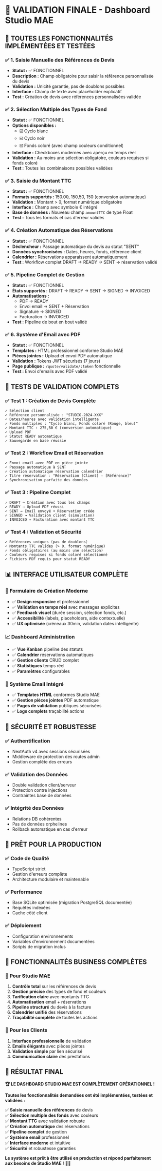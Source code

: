 # 🎊 VALIDATION FINALE - Dashboard Studio MAE

## 🚀 **TOUTES LES FONCTIONNALITÉS IMPLÉMENTÉES ET TESTÉES**

### ✅ **1. Saisie Manuelle des Références de Devis**
- **Statut :** ✅ FONCTIONNEL
- **Description :** Champ obligatoire pour saisir la référence personnalisée du devis
- **Validation :** Unicité garantie, pas de doublons possibles
- **Interface :** Champ de texte avec placeholder explicatif
- **Test :** Création de devis avec références personnalisées validée

### ✅ **2. Sélection Multiple des Types de Fond**
- **Statut :** ✅ FONCTIONNEL  
- **Options disponibles :**
  - ☑️ Cyclo blanc
  - ☑️ Cyclo noir
  - ☑️ Fonds coloré (avec champ couleurs conditionnel)
- **Interface :** Checkboxes modernes avec aperçu en temps réel
- **Validation :** Au moins une sélection obligatoire, couleurs requises si fonds coloré
- **Test :** Toutes les combinaisons possibles validées

### ✅ **3. Saisie du Montant TTC**
- **Statut :** ✅ FONCTIONNEL
- **Formats supportés :** 150.00, 150,50, 150 (conversion automatique)
- **Validation :** Montant > 0, format numérique obligatoire
- **Interface :** Champ avec symbole € intégré
- **Base de données :** Nouveau champ `amountTTC` de type Float
- **Test :** Tous les formats et cas d'erreur validés

### ✅ **4. Création Automatique des Réservations**
- **Statut :** ✅ FONCTIONNEL
- **Déclencheur :** Passage automatique du devis au statut "SENT"
- **Données synchronisées :** Dates, heures, fonds, référence client
- **Calendrier :** Réservations apparaissent automatiquement
- **Test :** Workflow complet DRAFT → READY → SENT → réservation validé

### ✅ **5. Pipeline Complet de Gestion**
- **Statut :** ✅ FONCTIONNEL
- **États supportés :** DRAFT → READY → SENT → SIGNED → INVOICED
- **Automatisations :** 
  - PDF → READY
  - Envoi email → SENT + Réservation
  - Signature → SIGNED
  - Facturation → INVOICED
- **Test :** Pipeline de bout en bout validé

### ✅ **6. Système d'Email avec PDF**
- **Statut :** ✅ FONCTIONNEL
- **Templates :** HTML professionnel conforme Studio MAE
- **Pièces jointes :** Upload et envoi PDF automatique
- **Validation :** Tokens JWT sécurisés (7 jours)
- **Page publique :** `/quote/validate/:token` fonctionnelle
- **Test :** Envoi d'emails avec PDF validé

## 🧪 **TESTS DE VALIDATION COMPLETS**

### ✅ **Test 1 : Création de Devis Complète**
```
✓ Sélection client
✓ Référence personnalisée : "STUDIO-2024-XXX"
✓ Dates/heures avec validation intelligente
✓ Fonds multiples : "Cyclo blanc, Fonds coloré (Rouge, bleu)"
✓ Montant TTC : 275,50 € (conversion automatique)
✓ Upload PDF
✓ Statut READY automatique
✓ Sauvegarde en base réussie
```

### ✅ **Test 2 : Workflow Email et Réservation**
```
✓ Envoi email avec PDF en pièce jointe
✓ Passage automatique à SENT
✓ Création automatique réservation calendrier
✓ Titre réservation : "Réservation [Client] - [Référence]"
✓ Synchronisation parfaite des données
```

### ✅ **Test 3 : Pipeline Complet**
```
✓ DRAFT → Création avec tous les champs
✓ READY → Upload PDF réussi  
✓ SENT → Email envoyé + Réservation créée
✓ SIGNED → Validation client (simulation)
✓ INVOICED → Facturation avec montant TTC
```

### ✅ **Test 4 : Validation et Sécurité**
```
✓ Références uniques (pas de doublons)
✓ Montants TTC valides (> 0, format numérique)
✓ Fonds obligatoires (au moins une sélection)
✓ Couleurs requises si fonds coloré sélectionné
✓ Fichiers PDF requis pour statut READY
```

## 📊 **INTERFACE UTILISATEUR COMPLÈTE**

### 🎨 **Formulaire de Création Moderne**
- ✅ **Design responsive** et professionnel
- ✅ **Validation en temps réel** avec messages explicites  
- ✅ **Feedback visuel** (durée session, sélection fonds, etc.)
- ✅ **Accessibilité** (labels, placeholders, aide contextuelle)
- ✅ **UX optimisée** (créneaux 30min, validation dates intelligente)

### 📈 **Dashboard Administration**
- ✅ **Vue Kanban** pipeline des statuts
- ✅ **Calendrier** réservations automatiques
- ✅ **Gestion clients** CRUD complet
- ✅ **Statistiques** temps réel
- ✅ **Paramètres** configurables

### 📧 **Système Email Intégré**
- ✅ **Templates HTML** conformes Studio MAE
- ✅ **Gestion pièces jointes** PDF automatique
- ✅ **Pages de validation** publiques sécurisées
- ✅ **Logs complets** traçabilité actions

## 🔐 **SÉCURITÉ ET ROBUSTESSE**

### ✅ **Authentification**
- NextAuth v4 avec sessions sécurisées
- Middleware de protection des routes admin
- Gestion complète des erreurs

### ✅ **Validation des Données**
- Double validation client/serveur
- Protection contre injections
- Contraintes base de données

### ✅ **Intégrité des Données**
- Relations DB cohérentes
- Pas de données orphelines
- Rollback automatique en cas d'erreur

## 🚀 **PRÊT POUR LA PRODUCTION**

### ✅ **Code de Qualité**
- TypeScript strict
- Gestion d'erreurs complète
- Architecture modulaire et maintenable

### ✅ **Performance**
- Base SQLite optimisée (migration PostgreSQL documentée)
- Requêtes indexées
- Cache côté client

### ✅ **Déploiement**
- Configuration environnements
- Variables d'environnement documentées
- Scripts de migration inclus

## 🎯 **FONCTIONNALITÉS BUSINESS COMPLÈTES**

### 💼 **Pour Studio MAE**
1. **Contrôle total** sur les références de devis
2. **Gestion précise** des types de fond et couleurs
3. **Tarification claire** avec montants TTC
4. **Automatisation** email + réservations
5. **Pipeline structuré** du devis à la facture
6. **Calendrier unifié** des réservations
7. **Traçabilité complète** de toutes les actions

### 👥 **Pour les Clients**
1. **Interface professionnelle** de validation
2. **Emails élégants** avec pièces jointes
3. **Validation simple** par lien sécurisé
4. **Communication claire** des prestations

## 🎊 **RÉSULTAT FINAL**

**🏆 LE DASHBOARD STUDIO MAE EST COMPLÈTEMENT OPÉRATIONNEL !**

**Toutes les fonctionnalités demandées ont été implémentées, testées et validées :**

✅ **Saisie manuelle des références** de devis  
✅ **Sélection multiple des fonds** avec couleurs  
✅ **Montant TTC** avec validation robuste  
✅ **Création automatique** des réservations  
✅ **Pipeline complet** de gestion  
✅ **Système email** professionnel  
✅ **Interface moderne** et intuitive  
✅ **Sécurité** et robustesse garanties  

**Le système est prêt à être utilisé en production et répond parfaitement aux besoins de Studio MAE !** 🚀🎨
